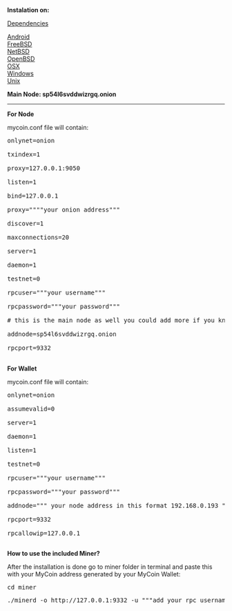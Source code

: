 <b>Instalation on:</b>

[Dependencies](http://utgqnthifz425xaprmzpcorvzshpecnkmbl5iqhpyh7wvcrfdhsdq7id.onion/mycoin/core/src/branch/master/doc/dependencies.md)

[Android](http://utgqnthifz425xaprmzpcorvzshpecnkmbl5iqhpyh7wvcrfdhsdq7id.onion/mycoin/core/src/branch/master/doc/build-android.md)<br>
[FreeBSD](http://utgqnthifz425xaprmzpcorvzshpecnkmbl5iqhpyh7wvcrfdhsdq7id.onion/mycoin/core/src/branch/master/doc/build-freebsd.md)<br>
[NetBSD](http://utgqnthifz425xaprmzpcorvzshpecnkmbl5iqhpyh7wvcrfdhsdq7id.onion/mycoin/core/src/branch/master/doc/build-netbsd.md)<br>
[OpenBSD](http://utgqnthifz425xaprmzpcorvzshpecnkmbl5iqhpyh7wvcrfdhsdq7id.onion/mycoin/core/src/branch/master/doc/build-openbsd.md)<br>
[OSX](http://utgqnthifz425xaprmzpcorvzshpecnkmbl5iqhpyh7wvcrfdhsdq7id.onion/mycoin/core/src/branch/master/doc/build-osx.md)<br>
[Windows](http://utgqnthifz425xaprmzpcorvzshpecnkmbl5iqhpyh7wvcrfdhsdq7id.onion/mycoin/core/src/branch/master/doc/build-windows.md)<br>
[Unix](http://utgqnthifz425xaprmzpcorvzshpecnkmbl5iqhpyh7wvcrfdhsdq7id.onion/mycoin/core/src/branch/master/doc/build-unix.md)<br>

<b>Main Node: sp54l6svddwizrgq.onion</b>
<hr>
<b>For Node</b>

<p>mycoin.conf file will contain:</p>

<pre>
onlynet=onion<br>
txindex=1<br>
proxy=127.0.0.1:9050<br>
listen=1<br>
bind=127.0.0.1<br>
proxy=""""your onion address"""<br>
discover=1<br>
maxconnections=20<br>
server=1<br>
daemon=1<br>
testnet=0<br>
rpcuser="""your username"""<br>
rpcpassword="""your password"""<br>
# this is the main node as well you could add more if you know others or from our Draw Page<br>
addnode=sp54l6svddwizrgq.onion<br>
rpcport=9332
</pre>
<br>
<b>For Wallet</b><br>

<p>mycoin.conf file will contain:</p>

<pre>
onlynet=onion<br>
assumevalid=0<br>
server=1<br>
daemon=1<br>
listen=1<br>
testnet=0<br>
rpcuser="""your username"""<br>
rpcpassword="""your password"""<br>
addnode=""" your node address in this format 192.168.0.193 """<br>
rpcport=9332<br>
rpcallowip=127.0.0.1<br>
</pre>

<b>How to use the included Miner?</b>

<p>After the installation is done go to miner folder in terminal and paste this with your MyCoin address generated by your MyCoin Wallet:</p>

<pre>cd miner</pre>

<pre>
./minerd -o http://127.0.0.1:9332 -u """add your rpc username"""  -p """add your rpc password""" -a sha256d --no-longpoll --no-getwork --no-stratum --coinbase-addr=""" add your MyCoin Address generated by your Wallet"""
</pre>
